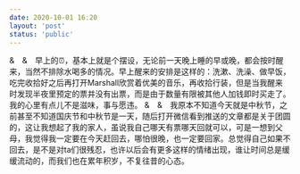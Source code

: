 ```yaml
---
date: 2020-10-01 16:20
layout: 'post'
status: 'public'
---
```


&&emsp;&&emsp;早上的⏰，基本上就是个摆设，无论前一天晚上睡的早或晚，都会按时醒来，当然不排除水喝多的情况。早上醒来的安排是这样的：洗漱、洗澡、做早饭，吃完收拾好之后再打开Marshall欣赏着优美的音乐，再收拾行装，但是当我醒来时发现半夜里预定的票并没有出票，而是由于数量有限被其他人加钱即时买走了。我的心里有点儿不是滋味，事与愿违。
&&emsp;&&emsp;我原本不知道今天就是中秋节，之前甚至不知道国庆节和中秋节是一天，随后打开微信看到推送的文章都是关于团圆的，这让我想起了我的家人，虽说我自己哪天有票哪天回就可以，可是一想到父母，我觉得我一定要在今天赶回去，哪怕很晚，也一定要回家。总觉得自己如果不回去，是不是对ta们很残忍，也许以后会有更多这样的情绪出现，谁让时间总是缓缓流动的，而我们也在累年积岁，不复往昔的心态。



